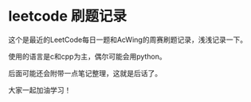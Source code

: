 # leetcode 刷题记录

这个是最近的LeetCode每日一题和AcWing的周赛刷题记录，浅浅记录一下。

使用的语言是c和cpp为主，偶尔可能会用python。

后面可能还会附带一点笔记整理，这就是后话了。

大家一起加油学习！